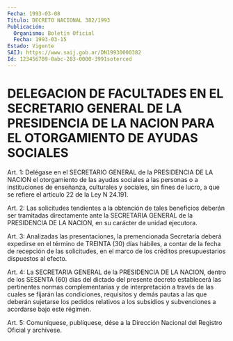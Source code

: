 ```yaml
---
Fecha: 1993-03-08
Título: DECRETO NACIONAL 382/1993
Publicación:
  Organismo: Boletín Oficial
  Fecha: 1993-03-15
Estado: Vigente
SAIJ: https://www.saij.gob.ar/DN19930000382
Id: 123456789-0abc-283-0000-3991soterced
---
```

# DELEGACION DE FACULTADES EN EL SECRETARIO GENERAL DE LA PRESIDENCIA DE LA NACION PARA EL OTORGAMIENTO DE AYUDAS SOCIALES

<a id="1"></a>
Art. 1: Delégase en el SECRETARIO GENERAL de la PRESIDENCIA DE LA NACION  el  otorgamiento de las ayudas sociales a las personas o a instituciones  de  enseñanza, culturales y sociales, sin fines de lucro,  a que se refiere  el  artículo  22  de  la  Ley  N  24.191.

<a id="2"></a>
Art.  2:  Las  solicitudes  tendientes a la obtención de tales beneficios deberán ser tramitadas  directamente  ante la SECRETARIA GENERAL  de la PRESIDENCIA DE LA NACION, en su carácter  de  unidad ejecutora.

<a id="3"></a>
Art.  3:  Analizadas  las  presentaciones,  la  premencionada Secretaría  deberá  expedirse  en  el  término de TREINTA (30) días hábiles, a contar de la fecha de recepción  de  las solicitudes, en el  marco  de  los créditos presupuestarios dispuestos  al  efecto.

<a id="4"></a>
Art.  4: La SECRETARIA GENERAL de la PRESIDENCIA DE LA NACION, dentro de los  SESENTA  (60)  días del dictado del presente decreto establecerá las pertinentes normas complementarias y de interpretación a través de las  cuales  se fijarán las condiciones, requisitos y demás pautas a las que deberán  sujetarse  los pedidos relativos  a  los  subsidios  y subvenciones a acordarse bajo  este régimen.

<a id="5"></a>
Art.  5: Comuníquese, publíquese, dése a la Dirección Nacional del Registro Oficial y archívese.